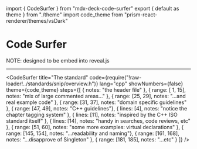 import { CodeSurfer } from "mdx-deck-code-surfer"
export { default as theme } from "./theme"
import code_theme from "prism-react-renderer/themes/vsDark"

# Code Surfer

NOTE: designed to be embed into reveal.js

---
<CodeSurfer
  title="The standard"
  code={require("!raw-loader!../standards/snip/overview.h")}
  lang="cpp"
  showNumbers={false}
  theme={code_theme}
  steps={[
    { notes: "the header file" },
    { range: [ 1, 15], notes: "mix of large commented areas..." },
    { range: [25, 29], notes: "...and real example code" },
    { range: [31, 37], notes: "domain specific guidelines" },
    { range: [47, 49], notes: "C++ guidelines"},
    { lines:  [4], notes: "notice the chapter tagging system" },
    { lines: [11], notes: "inspired by the C++ ISO standard itself" },
    { lines: [14], notes: "handy in searches, code reviews, etc" },
    { range: [51, 60], notes: "some more examples: virtual declarations" },
    { range: [145, 154], notes: "...readability and naming"},
    { range: [161, 168], notes: "...disapprove of Singleton" },
    { range: [181, 185], notes: "...etc" }
  ]}
/>
